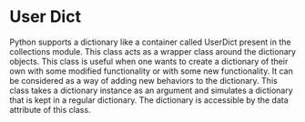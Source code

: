 # User Dict
Python supports a dictionary like a container called UserDict present in the collections module. This class acts as a wrapper class around the dictionary objects. This class is useful when one wants to create a dictionary of their own with some modified functionality or with some new functionality. It can be considered as a way of adding new behaviors to the dictionary. This class takes a dictionary instance as an argument and simulates a dictionary that is kept in a regular dictionary. The dictionary is accessible by the data attribute of this class.
